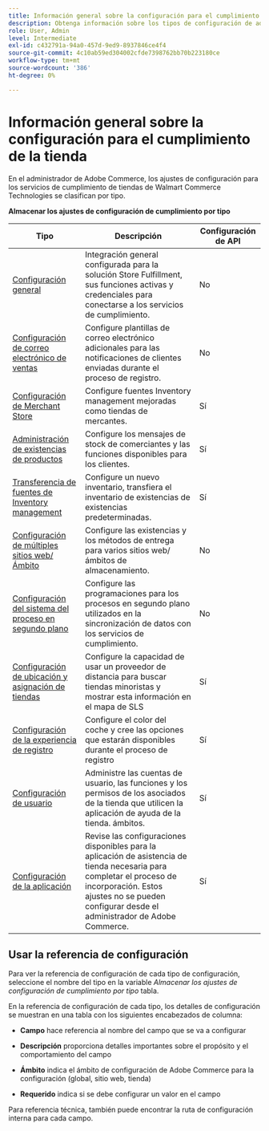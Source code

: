 ```yaml
---
title: Información general sobre la configuración para el cumplimiento de la tienda
description: Obtenga información sobre los tipos de configuración de administración disponibles para personalizar las capacidades de cumplimiento extendidas que proporciona la solución de cumplimiento de almacenamiento y vincule las instrucciones para completar la configuración.
role: User, Admin
level: Intermediate
exl-id: c432791a-94a0-457d-9ed9-8937846ce4f4
source-git-commit: 4c10ab59ed304002cfde7398762bb70b223180ce
workflow-type: tm+mt
source-wordcount: '386'
ht-degree: 0%

---
```


# Información general sobre la configuración para el cumplimiento de la tienda

En el administrador de Adobe Commerce, los ajustes de configuración para los servicios de cumplimiento de tiendas de Walmart Commerce Technologies se clasifican por tipo.

**Almacenar los ajustes de configuración de cumplimiento por tipo**

| **Tipo** | **Descripción** | **Configuración de API** |
|--------------------------------------------------------------------------|--------------------------------------------------------------------------------------------------------------------------------------------------------------------------|----------------------|
| [Configuración general](enable-general.md) | Integración general configurada para la solución Store Fulfillment, sus funciones activas y credenciales para conectarse a los servicios de cumplimiento. | No |
| [Configuración de correo electrónico de ventas](sales-emails.md) | Configure plantillas de correo electrónico adicionales para las notificaciones de clientes enviadas durante el proceso de registro. | No |
| [Configuración de Merchant Store](merchant-store-configuration.md) | Configure fuentes Inventory management mejoradas como tiendas de mercantes. | Sí |
| [Administración de existencias de productos](product-stock.md) | Configure los mensajes de stock de comerciantes y las funciones disponibles para los clientes. | Sí |
| [Transferencia de fuentes de Inventory management](inventory-stock-transfer.md) | Configure un nuevo inventario, transfiera el inventario de existencias de existencias predeterminadas. | Sí |
| [Configuración de múltiples sitios web/Ámbito](multi-site-and-scope-config.md) | Configure las existencias y los métodos de entrega para varios sitios web/ámbitos de almacenamiento. | No |
| [Configuración del sistema del proceso en segundo plano](background-processes.md) | Configure las programaciones para los procesos en segundo plano utilizados en la sincronización de datos con los servicios de cumplimiento. | No |
| [Configuración de ubicación y asignación de tiendas](store-location-map-provider-setup.md) | Configure la capacidad de usar un proveedor de distancia para buscar tiendas minoristas y mostrar esta información en el mapa de SLS | Sí |
| [Configuración de la experiencia de registro](check-in-experience-setup.md) | Configure el color del coche y cree las opciones que estarán disponibles durante el proceso de registro | Sí |
| [Configuración de usuario](user-setup.md) | Administre las cuentas de usuario, las funciones y los permisos de los asociados de la tienda que utilicen la aplicación de ayuda de la tienda. ámbitos. | Sí |
| [Configuración de la aplicación](app-setup.md) | Revise las configuraciones disponibles para la aplicación de asistencia de tienda necesaria para completar el proceso de incorporación. Estos ajustes no se pueden configurar desde el administrador de Adobe Commerce. | Sí |

## Usar la referencia de configuración

Para ver la referencia de configuración de cada tipo de configuración, seleccione el nombre del tipo en la variable _Almacenar los ajustes de configuración de cumplimiento por tipo_ tabla.

En la referencia de configuración de cada tipo, los detalles de configuración se muestran en una tabla con los siguientes encabezados de columna:

- **Campo** hace referencia al nombre del campo que se va a configurar

- **Descripción** proporciona detalles importantes sobre el propósito y el comportamiento del campo

- **Ámbito** indica el ámbito de configuración de Adobe Commerce para la configuración (global, sitio web, tienda)

- **Requerido** indica si se debe configurar un valor en el campo

Para referencia técnica, también puede encontrar la ruta de configuración interna para cada campo.
